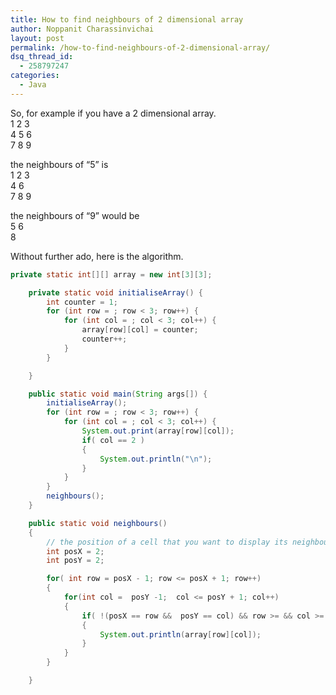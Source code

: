 ```yaml
---
title: How to find neighbours of 2 dimensional array
author: Noppanit Charassinvichai
layout: post
permalink: /how-to-find-neighbours-of-2-dimensional-array/
dsq_thread_id:
  - 258797247
categories:
  - Java
---
```

So, for example if you have a 2 dimensional array.  
1 2 3  
4 5 6  
7 8 9

the neighbours of &#8220;5&#8221; is  
1 2 3  
4 6  
7 8 9

the neighbours of &#8220;9&#8221; would be  
5 6  
8

Without further ado, here is the algorithm.

``` java
private static int[][] array = new int[3][3];

    private static void initialiseArray() {
        int counter = 1;
        for (int row = ; row < 3; row++) {
            for (int col = ; col < 3; col++) {
                array[row][col] = counter;
                counter++;
            }
        }

    }

    public static void main(String args[]) {
        initialiseArray();
        for (int row = ; row < 3; row++) {
            for (int col = ; col < 3; col++) {
                System.out.print(array[row][col]);
                if( col == 2 )
                {
                    System.out.println("\n");
                }
            }
        }
        neighbours();
    }

    public static void neighbours()
    {
        // the position of a cell that you want to display its neighbours
        int posX = 2;
        int posY = 2;

        for( int row = posX - 1; row <= posX + 1; row++)
        {
            for(int col =  posY -1;  col <= posY + 1; col++)
            {
                if( !(posX == row &&  posY == col) && row >= && col >= && row < 3 && col < 3 )
                {
                    System.out.println(array[row][col]);
                }
            }
        }

    }
```
